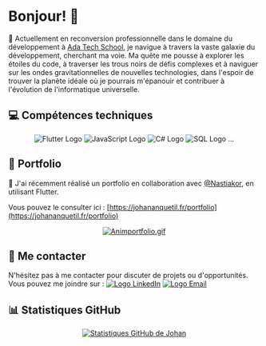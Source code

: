 # Bonjour! 👋

🔭 Actuellement en reconversion professionnelle dans le domaine du développement à [Ada Tech School](https://adatechschool.fr/), je navigue à travers la vaste galaxie du développement, cherchant ma voie. Ma quête me pousse à explorer les étoiles du code, à traverser les trous noirs de défis complexes et à naviguer sur les ondes gravitationnelles de nouvelles technologies, dans l'espoir de trouver la planète idéale où je pourrais m'épanouir et contribuer à l'évolution de l'informatique universelle.

## 💻 Compétences techniques
<div align="center">

![Flutter Logo](https://img.icons8.com/color/48/000000/flutter.png)
![JavaScript Logo](https://img.icons8.com/color/48/000000/javascript.png)
![C# Logo](https://img.icons8.com/color/48/000000/c-sharp-logo.png)
![SQL Logo](https://img.icons8.com/color/48/000000/sql.png)
...

</div>

## 🚀 Portfolio
🌱 J'ai récemment réalisé un portfolio en collaboration avec [@Nastiakor](https://github.com/Nastiakor/), en utilisant Flutter.

Vous pouvez le consulter ici : [https://johananquetil.fr/portfolio](https://johananquetil.fr/portfolio)
<div align="center">
 
[![Animportfolio.gif](animportfolio.gif)](https://johananquetil.fr/portfolio)
  
</div>

## 🤝 Me contacter
N'hésitez pas à me contacter pour discuter de projets ou d'opportunités. Vous pouvez me joindre sur :
[![Logo LinkedIn](https://img.icons8.com/color/48/000000/linkedin.png)](https://www.linkedin.com/in/votre-nom-d-utilisateur/)
[![Logo Email](https://img.icons8.com/color/48/000000/email.png)](mailto:anquetil.johan@laposte.net)


## 📊 Statistiques GitHub
<div align="center">
  
[![Statistiques GitHub de Johan](https://github-readme-stats.vercel.app/api?username=JohanAnquetil)](https://github.com/anuraghazra/github-readme-stats)
 
</div>
